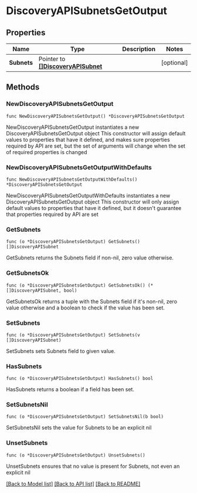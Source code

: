 # DiscoveryAPISubnetsGetOutput

## Properties

Name | Type | Description | Notes
------------ | ------------- | ------------- | -------------
**Subnets** | Pointer to [**[]DiscoveryAPISubnet**](DiscoveryAPISubnet.md) |  | [optional] 

## Methods

### NewDiscoveryAPISubnetsGetOutput

`func NewDiscoveryAPISubnetsGetOutput() *DiscoveryAPISubnetsGetOutput`

NewDiscoveryAPISubnetsGetOutput instantiates a new DiscoveryAPISubnetsGetOutput object
This constructor will assign default values to properties that have it defined,
and makes sure properties required by API are set, but the set of arguments
will change when the set of required properties is changed

### NewDiscoveryAPISubnetsGetOutputWithDefaults

`func NewDiscoveryAPISubnetsGetOutputWithDefaults() *DiscoveryAPISubnetsGetOutput`

NewDiscoveryAPISubnetsGetOutputWithDefaults instantiates a new DiscoveryAPISubnetsGetOutput object
This constructor will only assign default values to properties that have it defined,
but it doesn't guarantee that properties required by API are set

### GetSubnets

`func (o *DiscoveryAPISubnetsGetOutput) GetSubnets() []DiscoveryAPISubnet`

GetSubnets returns the Subnets field if non-nil, zero value otherwise.

### GetSubnetsOk

`func (o *DiscoveryAPISubnetsGetOutput) GetSubnetsOk() (*[]DiscoveryAPISubnet, bool)`

GetSubnetsOk returns a tuple with the Subnets field if it's non-nil, zero value otherwise
and a boolean to check if the value has been set.

### SetSubnets

`func (o *DiscoveryAPISubnetsGetOutput) SetSubnets(v []DiscoveryAPISubnet)`

SetSubnets sets Subnets field to given value.

### HasSubnets

`func (o *DiscoveryAPISubnetsGetOutput) HasSubnets() bool`

HasSubnets returns a boolean if a field has been set.

### SetSubnetsNil

`func (o *DiscoveryAPISubnetsGetOutput) SetSubnetsNil(b bool)`

 SetSubnetsNil sets the value for Subnets to be an explicit nil

### UnsetSubnets
`func (o *DiscoveryAPISubnetsGetOutput) UnsetSubnets()`

UnsetSubnets ensures that no value is present for Subnets, not even an explicit nil

[[Back to Model list]](../README.md#documentation-for-models) [[Back to API list]](../README.md#documentation-for-api-endpoints) [[Back to README]](../README.md)


